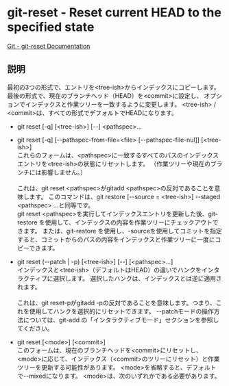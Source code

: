 # git-reset - Reset current HEAD to the specified state

[Git - git-reset Documentation](https://git-scm.com/docs/git-reset)

## 説明
最初の3つの形式で、エントリを\<tree-ish>からインデックスにコピーします。
最後の形式で、現在のブランチヘッド（HEAD）を\<commit>に設定し、
オプションでインデックスと作業ツリーを一致するように変更します。 
\<tree-ish> / \<commit>は、すべての形式でデフォルトでHEADになります。

* git reset [-q] [\<tree-ish>] [--] \<pathspec>…​
* git reset [-q] [--pathspec-from-file=\<file> [--pathspec-file-nul]] [\<tree-ish>]  
これらのフォームは、\<pathspec>に一致するすべてのパスのインデックスエントリを\<tree-ish>の状態にリセットします。 （作業ツリーや現在のブランチには影響しません。）<br><br>これは、git reset \<pathspec>がgitadd \<pathspec>の反対であることを意味します。 このコマンドは、git restore [--source = \<tree-ish>] --staged \<pathspec> ...と同等です。<br>git reset \<pathspec>を実行してインデックスエントリを更新した後、git-restore を使用して、インデックスの内容を作業ツリーにチェックアウトできます。 または、git-restore を使用し、-sourceを使用してコミットを指定すると、コミットからのパスの内容をインデックスと作業ツリーに一度にコピーできます。

* git reset (--patch | -p) [\<tree-ish>] [--] [\<pathspec>…​]  
インデックスと\<tree-ish>（デフォルトはHEAD）の違いでハンクをインタラクティブに選択します。 選択したハンクは、インデックスとは逆に適用されます。<br><br>これは、git reset-pがgitadd -pの反対であることを意味します。つまり、これを使用してハンクを選択的にリセットできます。 --patchモードの操作方法については、git-add の「インタラクティブモード」セクションを参照してください。

* git reset [\<mode>] [\<commit>]  
このフォームは、現在のブランチヘッドを\<commit>にリセットし、\<mode>に応じて、インデックス（\<commit>のツリーにリセット）と作業ツリーを更新する可能性があります。 \<mode>を省略すると、デフォルトで--mixedになります。 \<mode>は、次のいずれかである必要があります。
